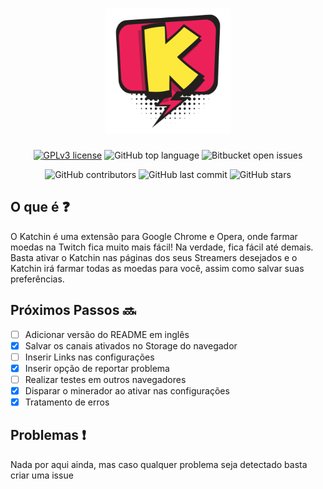 # <div align="center"><div style="width: 200px;">![alt text](./res/icon.png "Logo Title Text 1")</div></div>

<div align="center">

[![GPLv3 license](https://img.shields.io/badge/License-MIT-blue.svg)](LICENSE.md)
![GitHub top language](https://img.shields.io/github/languages/top/pmba/twitch-katchin)
![Bitbucket open issues](https://img.shields.io/bitbucket/issues/pmba/twitch-katchin)

![GitHub contributors](https://img.shields.io/github/contributors/pmba/twitch-katchin)
![GitHub last commit](https://img.shields.io/github/last-commit/pmba/twitch-katchin)
![GitHub stars](https://img.shields.io/github/stars/pmba/twitch-katchin)

</div>

## O que é :question:

O Katchin é uma extensão para Google Chrome e Opera, onde farmar moedas na 
Twitch fica muito mais fácil! Na verdade, fica fácil até demais. Basta ativar o
Katchin nas páginas dos seus Streamers desejados e o Katchin irá farmar todas as 
moedas para você, assim como salvar suas preferências.

## Próximos Passos :soon:

- [ ] Adicionar versão do README em inglês
- [x] Salvar os canais ativados no Storage do navegador
- [ ] Inserir Links nas configurações
- [x] Inserir opção de reportar problema
- [ ] Realizar testes em outros navegadores
- [x] Disparar o minerador ao ativar nas configurações
- [x] Tratamento de erros

## Problemas :exclamation:

Nada por aqui ainda, mas caso qualquer problema seja detectado basta criar uma issue

##
